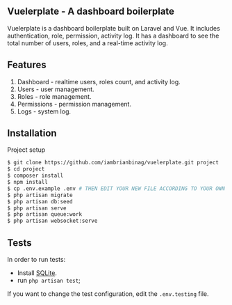 ## Vuelerplate - A dashboard boilerplate

Vuelerplate is a dashboard boilerplate built on Laravel and Vue. It includes authentication, role, permission, activity log. It has a dashboard to see the total number of users, roles, and a real-time activity log.

## Features

1. Dashboard - realtime users, roles count, and activity log.
2. Users - user management.
3. Roles - role management.
4. Permissions - permission management.
5. Logs - system log.

## Installation

Project setup

```bash
$ git clone https://github.com/iambrianbinag/vuelerplate.git project
$ cd project
$ composer install
$ npm install
$ cp .env.example .env # THEN EDIT YOUR NEW FILE ACCORDING TO YOUR OWN SETTINGS.
$ php artisan migrate
$ php artisan db:seed
$ php artisan serve
$ php artisan queue:work
$ php artisan websocket:serve
```

## Tests

In order to run tests:

- Install [SQLite](https://www.sqlite.org/index.html).
- run `php artisan test`;

If you want to change the test configuration, edit the `.env.testing` file.




